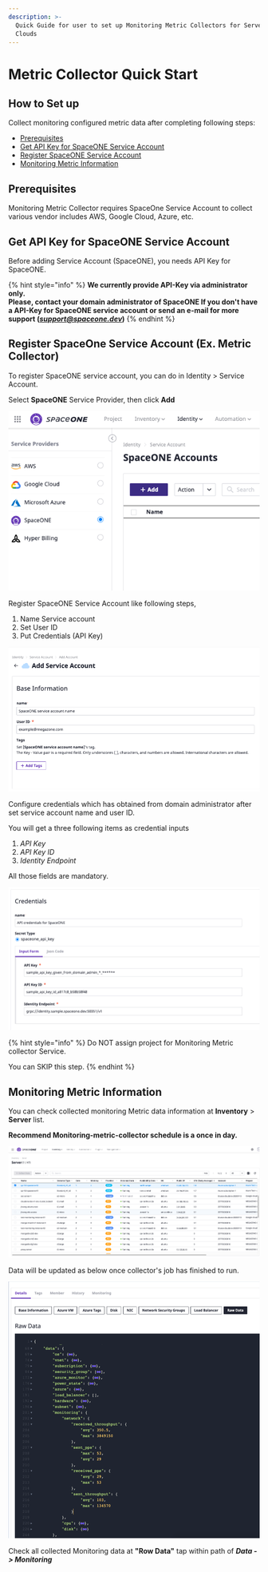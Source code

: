 ```yaml
---
description: >-
  Quick Guide for user to set up Monitoring Metric Collectors for Servers over
  Clouds
---
```


# Metric Collector Quick Start

## How to Set up

Collect monitoring configured metric data after completing following steps:

* [Prerequisites](metric-collector-quick-start.md#prerequisites)
* [Get API Key for SpaceONE Service Account](metric-collector-quick-start.md#get-api-key-for-spaceone-service-account)
* [Register SpaceONE Service Account](metric-collector-quick-start.md#register-spaceone-service-account-ex-metric-collector)
* [Monitoring Metric Information](metric-collector-quick-start.md#monitoring-metric-information) 

## Prerequisites

Monitoring Metric Collector requires SpaceOne Service Account to collect various vendor includes AWS, Google Cloud, Azure, etc. 

## Get API Key for SpaceONE Service Account 

Before adding  Service Account \(SpaceONE\), you needs API Key for SpaceONE. 

{% hint style="info" %}
**We currently provide API-Key via administrator only.   
Please, contact your domain administrator of SpaceONE If you don't have a API-Key for SpaceONE service account or send an e-mail for more support \(**_**support@spaceone.dev**_**\)**
{% endhint %}

## Register SpaceOne Service Account \(Ex. Metric Collector\)

To register SpaceONE service account, you can do in Identity &gt; Service Account.

Select **SpaceONE** Service Provider, then click **Add**  


![SpaceONE service account Screen](../.gitbook/assets/screen-shot-2020-12-30-at-13.16.21.png)

Register SpaceONE Service Account like following steps,

1. Name Service account
2. Set User ID
3. Put Credentials \(API Key\)

![Adding a service account screen](../.gitbook/assets/screen-shot-2020-12-30-at-13.27.39.png)

Configure credentials which has obtained from domain administrator after set service account name and user ID. 

You will get a three following items as credential inputs

1. _API Key_
2. _API Key ID_
3. _Identity Endpoint_

All those fields are mandatory. 

![Register Credentials screen](../.gitbook/assets/image%20%2881%29.png)

{% hint style="info" %}
Do NOT assign project for Monitoring Metric collector Service.

You can SKIP this step.
{% endhint %}

## Monitoring Metric Information

You can check collected monitoring Metric data information at **Inventory** &gt; **Server** list.  
  
**Recommend Monitoring-metric-collector schedule is a once in day.** 

![](../.gitbook/assets/screen-shot-2020-12-30-at-13.53.25.png)

Data will be updated as below once collector's job has finished to run.

![](../.gitbook/assets/screen-shot-2020-12-30-at-14.41.37.png)

Check all collected Monitoring data at **"Row Data"**  tap within path of  _**Data -&gt; Monitoring**_ 


